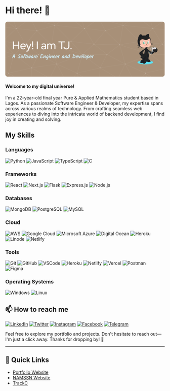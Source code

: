 # Hi there! 👋
![Header](./main/assets/github-header-image.png)

#### Welcome to my digital universe!

I'm a 22-year-old final year Pure & Applied Mathematics student based in Lagos. As a passionate Software Engineer & Developer, my expertise spans across various realms of technology. From crafting seamless web experiences to diving into the intricate world of backend development, I find joy in creating and solving.

## My Skills

### Languages
![Python](https://img.shields.io/badge/-Python-000?&logo=python)
![JavaScript](https://img.shields.io/badge/-JavaScript-000?&logo=JavaScript&logoColor=ddc508)
![TypeScript](https://img.shields.io/badge/-TypeScript-000?&logo=TypeScript&logoColor=007ACC)
![C](https://img.shields.io/badge/-C-000?&logo=C)

### Frameworks
![React](https://img.shields.io/badge/-React-000?&logo=React)
![Next.js](https://img.shields.io/badge/-Next.js-000?&logo=Next.js)
![Flask](https://img.shields.io/badge/-Flask-000?&logo=Flask)
![Express.js](https://img.shields.io/badge/-Express.js-000?&logo=Express.js)
![Node.js](https://img.shields.io/badge/-Node.js-000?&logo=node.js)

### Databases
![MongoDB](https://img.shields.io/badge/-MongoDB-000?&logo=MongoDB)
![PostgreSQL](https://img.shields.io/badge/-PostgreSQL-000?&logo=PostgreSQL)
![MySQL](https://img.shields.io/badge/-MySQL-000?&logo=MySQL)

### Cloud
![AWS](https://img.shields.io/badge/-AWS-000?&logo=Amazon-AWS&logoColor=FF9900)
![Google Cloud](https://img.shields.io/badge/-Google%20Cloud-000?&logo=Google-Cloud&logoColor=4285F4)
![Microsoft Azure](https://img.shields.io/badge/-Microsoft%20Azure-000?&logo=Microsoft-Azure&logoColor=0089D6)
![Digital Ocean](https://img.shields.io/badge/-Digital%20Ocean-000?&logo=DigitalOcean&logoColor=0080FF)
![Heroku](https://img.shields.io/badge/-Heroku-000?&logo=Heroku)
![Linode](https://img.shields.io/badge/-Linode-000?&logo=Linode)
![Netlify](https://img.shields.io/badge/-Netlify-000?&logo=Netlify)

### Tools
![Git](https://img.shields.io/badge/-Git-000?&logo=Git)
![GitHub](https://img.shields.io/badge/-GitHub-000?&logo=GitHub)
![VSCode](https://img.shields.io/badge/-VSCode-000?&logo=Visual-Studio-Code&logoColor=007ACC)
![Heroku](https://img.shields.io/badge/-Heroku-000?&logo=Heroku)
![Netlify](https://img.shields.io/badge/-Netlify-000?&logo=Netlify)
![Vercel](https://img.shields.io/badge/-Vercel-000?&logo=Vercel)
![Postman](https://img.shields.io/badge/-Postman-000?&logo=Postman)
![Figma](https://img.shields.io/badge/-Figma-000?&logo=Figma)

### Operating Systems
![Windows](https://img.shields.io/badge/-Windows-000?&logo=Windows)
![Linux](https://img.shields.io/badge/-Linux-000?&logo=Linux)

## 📫 How to reach me

[![LinkedIn](https://img.shields.io/badge/-LinkedIn-000?&logo=LinkedIn)](https://www.linkedin.com/in/olamide-oluwatobi-olami/)
[![Twitter](https://img.shields.io/badge/-Twitter-000?&logo=Twitter)](https://twitter.com/TS_Olami)
[![Instagram](https://img.shields.io/badge/-Instagram-000?&logo=Instagram)](https://www.instagram.com/olamide_olami/)
[![Facebook](https://img.shields.io/badge/-Facebook-000?&logo=Facebook)](https://www.facebook.com/olamide.oluwatobi.9/)
[![Telegram](https://img.shields.io/badge/-Telegram-000?&logo=Telegram)](https://t.me/TS_Olami)


Feel free to explore my portfolio and projects. Don't hesitate to reach out—I'm just a click away. Thanks for dropping by! 🌟

---

## 🚀 Quick Links

- [Portfolio Website](https://whosteejay.netlify.app/)
- [NAMSSN Website](https://namssn-futminna.onrender.com/)
- [TrackC](https://trackc-flask-app-wg3p.onrender.com/)


<!--
**TSOlami/TSOlami** is a ✨ _special_ ✨ repository because its `README.md` (this file) appears on your GitHub profile.

Here are some ideas to get you started:

- 🔭 I’m currently working on ...
- 🌱 I’m currently learning ...
- 👯 I’m looking to collaborate on ...
- 🤔 I’m looking for help with ...
- 💬 Ask me about ...
- 📫 How to reach me: ...
- 😄 Pronouns: ...
- ⚡ Fun fact: ...
-->
